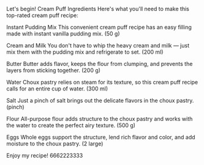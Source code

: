 Let's begin!
Cream Puff Ingredients
Here's what you'll need to make this top-rated cream puff recipe:

Instant Pudding Mix
This convenient cream puff recipe has an easy filling made with instant vanilla pudding mix. (50 g)

Cream and Milk
You don't have to whip the heavy cream and milk — just mix them with the pudding mix and refrigerate to set. (200 ml)

Butter
Butter adds flavor, keeps the flour from clumping, and prevents the layers from sticking together. (200 g)

Water
Choux pastry relies on steam for its texture, so this cream puff recipe calls for an entire cup of water. (300 ml)

Salt
Just a pinch of salt brings out the delicate flavors in the choux pastry. (pinch)

Flour
All-purpose flour adds structure to the choux pastry and works with the water to create the perfect airy texture. (500 g)

Eggs
Whole eggs support the structure, lend rich flavor and color, and add moisture to the choux pastry. (2 large)

Enjoy my recipe!
6662223333